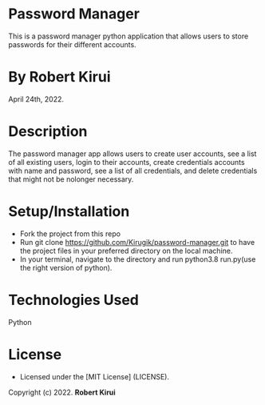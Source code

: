 # Password Manager

This is a password manager python application that allows users to store passwords for their different accounts.

# By **Robert Kirui**

April 24th, 2022.

# Description

The password manager app allows users to create user accounts, see a list of all existing users, login to their accounts, create credentials accounts with name and password, see a list of all credentials, and delete credentials that might not be nolonger necessary.

# Setup/Installation

- Fork the project from this repo
- Run git clone https://github.com/Kirugik/password-manager.git to have the project files in your preferred directory on the local machine.
- In your terminal, navigate to the directory and run python3.8 run.py(use the right version of python).

# Technologies Used

Python

# License

- Licensed under the [MIT License] (LICENSE).

Copyright (c) 2022. **Robert Kirui**
